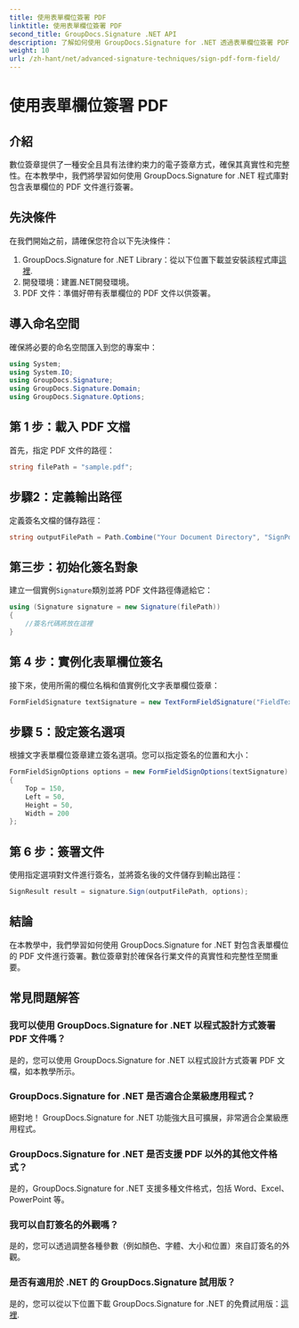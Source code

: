 ```yaml
---
title: 使用表單欄位簽署 PDF
linktitle: 使用表單欄位簽署 PDF
second_title: GroupDocs.Signature .NET API
description: 了解如何使用 GroupDocs.Signature for .NET 透過表單欄位簽署 PDF 文件。輕鬆確保文件的真實性和完整性。
weight: 10
url: /zh-hant/net/advanced-signature-techniques/sign-pdf-form-field/
---
```


# 使用表單欄位簽署 PDF

## 介紹
數位簽章提供了一種安全且具有法律約束力的電子簽章方式，確保其真實性和完整性。在本教學中，我們將學習如何使用 GroupDocs.Signature for .NET 程式庫對包含表單欄位的 PDF 文件進行簽署。
## 先決條件
在我們開始之前，請確保您符合以下先決條件：
1.  GroupDocs.Signature for .NET Library：從以下位置下載並安裝該程式庫[這裡](https://releases.groupdocs.com/signature/net/).
2. 開發環境：建置.NET開發環境。
3. PDF 文件：準備好帶有表單欄位的 PDF 文件以供簽署。

## 導入命名空間
確保將必要的命名空間匯入到您的專案中：
```csharp
using System;
using System.IO;
using GroupDocs.Signature;
using GroupDocs.Signature.Domain;
using GroupDocs.Signature.Options;
```
## 第 1 步：載入 PDF 文檔
首先，指定 PDF 文件的路徑：
```csharp
string filePath = "sample.pdf";
```
## 步驟2：定義輸出路徑
定義簽名文檔的儲存路徑：
```csharp
string outputFilePath = Path.Combine("Your Document Directory", "SignPdfWithFormField", "SignedWithFormField.pdf");
```
## 第三步：初始化簽名對象
建立一個實例`Signature`類別並將 PDF 文件路徑傳遞給它：
```csharp
using (Signature signature = new Signature(filePath))
{
    //簽名代碼將放在這裡
}
```
## 第 4 步：實例化表單欄位簽名
接下來，使用所需的欄位名稱和值實例化文字表單欄位簽章：
```csharp
FormFieldSignature textSignature = new TextFormFieldSignature("FieldText", "Value1");
```
## 步驟 5：設定簽名選項
根據文字表單欄位簽章建立簽名選項。您可以指定簽名的位置和大小：
```csharp
FormFieldSignOptions options = new FormFieldSignOptions(textSignature)
{
    Top = 150,
    Left = 50,
    Height = 50,
    Width = 200
};
```
## 第 6 步：簽署文件
使用指定選項對文件進行簽名，並將簽名後的文件儲存到輸出路徑：
```csharp
SignResult result = signature.Sign(outputFilePath, options);
```

## 結論
在本教學中，我們學習如何使用 GroupDocs.Signature for .NET 對包含表單欄位的 PDF 文件進行簽署。數位簽章對於確保各行業文件的真實性和完整性至關重要。
## 常見問題解答
### 我可以使用 GroupDocs.Signature for .NET 以程式設計方式簽署 PDF 文件嗎？
是的，您可以使用 GroupDocs.Signature for .NET 以程式設計方式簽署 PDF 文檔，如本教學所示。
### GroupDocs.Signature for .NET 是否適合企業級應用程式？
絕對地！ GroupDocs.Signature for .NET 功能強大且可擴展，非常適合企業級應用程式。
### GroupDocs.Signature for .NET 是否支援 PDF 以外的其他文件格式？
是的，GroupDocs.Signature for .NET 支援多種文件格式，包括 Word、Excel、PowerPoint 等。
### 我可以自訂簽名的外觀嗎？
是的，您可以透過調整各種參數（例如顏色、字體、大小和位置）來自訂簽名的外觀。
### 是否有適用於 .NET 的 GroupDocs.Signature 試用版？
是的，您可以從以下位置下載 GroupDocs.Signature for .NET 的免費試用版：[這裡](https://releases.groupdocs.com/).